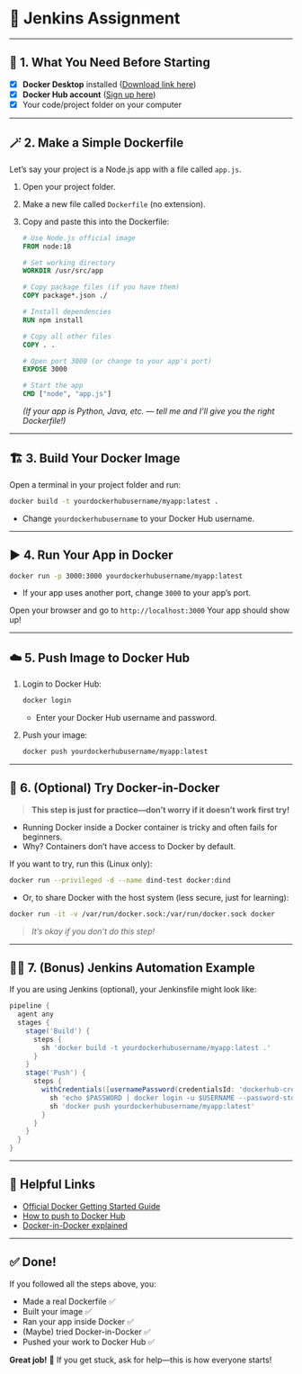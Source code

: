 
# 🚩 Jenkins Assignment
---

## 📝 1. What You Need Before Starting

* [x] **Docker Desktop** installed ([Download link here](https://docs.docker.com/get-docker/))
* [x] **Docker Hub account** ([Sign up here](https://hub.docker.com/))
* [x] Your code/project folder on your computer

---

## 🪄 2. Make a Simple Dockerfile

Let’s say your project is a Node.js app with a file called `app.js`.

1. Open your project folder.
2. Make a new file called `Dockerfile` (no extension).
3. Copy and paste this into the Dockerfile:

   ```dockerfile
   # Use Node.js official image
   FROM node:18

   # Set working directory
   WORKDIR /usr/src/app

   # Copy package files (if you have them)
   COPY package*.json ./

   # Install dependencies
   RUN npm install

   # Copy all other files
   COPY . .

   # Open port 3000 (or change to your app's port)
   EXPOSE 3000

   # Start the app
   CMD ["node", "app.js"]
   ```

   *(If your app is Python, Java, etc. — tell me and I’ll give you the right Dockerfile!)*

---

## 🏗️ 3. Build Your Docker Image

Open a terminal in your project folder and run:

```sh
docker build -t yourdockerhubusername/myapp:latest .
```

* Change `yourdockerhubusername` to your Docker Hub username.

---

## ▶️ 4. Run Your App in Docker

```sh
docker run -p 3000:3000 yourdockerhubusername/myapp:latest
```

* If your app uses another port, change `3000` to your app’s port.

Open your browser and go to `http://localhost:3000`
Your app should show up!

---

## ☁️ 5. Push Image to Docker Hub

1. Login to Docker Hub:

   ```sh
   docker login
   ```

   * Enter your Docker Hub username and password.

2. Push your image:

   ```sh
   docker push yourdockerhubusername/myapp:latest
   ```

---

## 🎯 6. (Optional) Try Docker-in-Docker

> **This step is just for practice—don’t worry if it doesn’t work first try!**

* Running Docker inside a Docker container is tricky and often fails for beginners.
* Why? Containers don’t have access to Docker by default.

If you want to try, run this (Linux only):

```sh
docker run --privileged -d --name dind-test docker:dind
```

* Or, to share Docker with the host system (less secure, just for learning):

```sh
docker run -it -v /var/run/docker.sock:/var/run/docker.sock docker
```

> *It’s okay if you don’t do this step!*

---

## 🧑‍💻 7. (Bonus) Jenkins Automation Example

If you are using Jenkins (optional), your Jenkinsfile might look like:

```groovy
pipeline {
  agent any
  stages {
    stage('Build') {
      steps {
        sh 'docker build -t yourdockerhubusername/myapp:latest .'
      }
    }
    stage('Push') {
      steps {
        withCredentials([usernamePassword(credentialsId: 'dockerhub-creds', usernameVariable: 'USERNAME', passwordVariable: 'PASSWORD')]) {
          sh 'echo $PASSWORD | docker login -u $USERNAME --password-stdin'
          sh 'docker push yourdockerhubusername/myapp:latest'
        }
      }
    }
  }
}
```

---

## 🔗 Helpful Links

* [Official Docker Getting Started Guide](https://docs.docker.com/get-started/)
* [How to push to Docker Hub](https://docs.docker.com/docker-hub/repos/)
* [Docker-in-Docker explained](https://hub.docker.com/_/docker)

---

## ✅ Done!

If you followed all the steps above, you:

* Made a real Dockerfile ✅
* Built your image ✅
* Ran your app inside Docker ✅
* (Maybe) tried Docker-in-Docker ✅
* Pushed your work to Docker Hub ✅

**Great job!** 🎉
If you get stuck, ask for help—this is how everyone starts!
